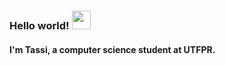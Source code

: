 ### Hello world! <img src="https://raw.githubusercontent.com/MartinHeinz/MartinHeinz/master/wave.gif" width="30px">
#### I'm Tassi, a computer science student at UTFPR.
